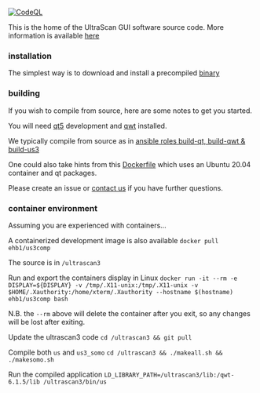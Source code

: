 [![CodeQL](https://github.com/ehb54/ultrascan3/actions/workflows/codeql-analysis.yml/badge.svg)](https://github.com/ehb54/ultrascan3/actions/workflows/codeql-analysis.yml)

This is the home of the UltraScan GUI software source code.
More information is available [here](https://ultrascan.aucsolutions.com)

### installation

The simplest way is to download and install a precompiled [binary](https://www.ultrascan3.aucsolutions.com/download.php)

### building
 
If you wish to compile from source, here are some notes to get you started.

You will need [qt5](https://doc.qt.io/qt-5/gettingstarted.html) development and [qwt](https://qwt.sourceforge.io/) installed.

We typically compile from source as in [ansible roles build-qt, build-qwt & build-us3](https://github.com/KJSain/us3lims-roles/tree/master/roles)

One could also take hints from this [Dockerfile](https://github.com/ehb54/ultrascan3/blob/master/admin/codeql/docker/docker/Dockerfile) which uses an Ubuntu 20.04 container and qt packages.

Please create an issue or [contact us](https://www.ultrascan3.aucsolutions.com/contacts.php) if you have further questions.

### container environment

Assuming you are experienced with containers...

A containerized development image is also available
```docker pull ehb1/us3comp```

The source is in `/ultrascan3`

Run and export the containers display in Linux 
```docker run -it --rm -e DISPLAY=${DISPLAY} -v /tmp/.X11-unix:/tmp/.X11-unix -v $HOME/.Xauthority:/home/xterm/.Xauthority --hostname $(hostname) ehb1/us3comp bash```

N.B. the `--rm` above will delete the container after you exit, so any changes will be lost after exiting.

Update the ultrascan3 code ```cd /ultrascan3 && git pull```

Compile both `us` and `us3_somo` ```cd /ultrascan3 && ./makeall.sh && ./makesomo.sh```

Run the compiled application ```LD_LIBRARY_PATH=/ultrascan3/lib:/qwt-6.1.5/lib /ultrascan3/bin/us```
